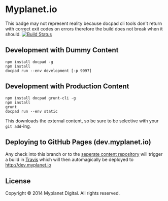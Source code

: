 # Myplanet.io   

This badge may not represent reality because docpad cli tools don't return with correct exit codes on errors therefore the build does not break when it should.
[![Build Status](https://travis-ci.org/myplanetdigital/swat.svg?branch=master)](https://travis-ci.org/myplanetdigital/swat)

## Development with Dummy Content 
	     
	npm install docpad -g  
	npm install
	docpad run --env development [-p 9997]

## Development with Production Content

	npm install docpad grunt-cli -g
	npm install
	grunt
	docpad run --env static

This downloads the external content, so be sure to be selective with your `git add`-ing.

## Deploying to GitHub Pages (dev.myplanet.io)

Any check into this branch or to the [seperate content repository](https://github.com/myplanetdigital/myplanetdigital-content) will trigger a build in [Travis](https://travis-ci.org/) which will then automagically be deployed to http://dev.myplanet.io

## License 

Copyright © 2014 Myplanet Digital. All rights reserved.
 
 
